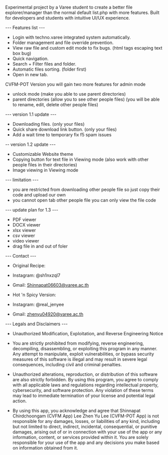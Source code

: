 Experimental project by a Varee student to create a better file explorer/manager than the normal default list.php with more features.
Built for developers and students with intuitive UI/UX experience.

--- Features list ---
- Login with techno.varee integrated system automatically. 
- Folder management and file override prevention.
- View raw file and custom edit mode to fix bugs. (html tags escaping text box bug)
- Quick navigation.
- Search + Filter files and folder.
- Automatic files sorting. (folder first)
- Open in new tab.

CVFM-POT Version you will gain two more features for admin mode
- unlock mode (make you able to use parent directories)
- parent directories (allow you to see other people files) (you will be able to rename, edit, delete other people files)

--- version 1.1 update ---
- Downloading files. (only your files)
- Quick share download link button. (only your files)
- Add a wait time to temporary fix f5 spam issues

-- version 1.2 update ---
- Customizable Website theme
- Copying button for text file in Viewing mode (also work with other people files in their directories)
- Image viewing in Viewing mode

--- limitation ---
- you are restricted from downloading other people file so just copy their code and upload our own
- you cannot open tab other people file you can only view the file code

--- update plan for 1.3 ---
- PDF viewer
- DOCX viewer
- xlsx viewer
- csv viewer
- video viewer
- drag file in and out of foler 

--- Contact ---

- Original Recipe:
- Instagram: @sh1nxzql7
- Gmail: Shinnapat06603@varee.ac.th

- Hot 'n Spicy Version:
- Instagram: @real_jenyee
- Gmail: zhenyu04920@varee.ac.th

--- Legals and Disclaimers ---
- Unauthorized Modification, Exploitation, and Reverse Engineering Notice

- You are strictly prohibited from modifying, reverse engineering, decompiling, disassembling, or exploiting this program in any manner. Any attempt to manipulate, exploit vulnerabilities, or bypass security measures of this software is illegal and may result in severe legal consequences, including civil and criminal penalties.

- Unauthorized alterations, reproduction, or distribution of this software are also strictly forbidden. By using this program, you agree to comply with all applicable laws and regulations regarding intellectual property, cybersecurity, and software protection. Any violation of these terms may lead to immediate termination of your license and potential legal action.

- By using this app, you acknowledge and agree that Shinnapat Chirdchoongam (CVFM App) Lee Zhen Yu  Lee (CVFM-POT App) is not responsible for any damages, losses, or liabilities of any kind, including but not limited to direct, indirect, incidental, consequential, or punitive damages, arising out of or in connection with your use of the app or any information, content, or services provided within it. You are solely responsible for your use of the app and any decisions you make based on information obtained from it.

